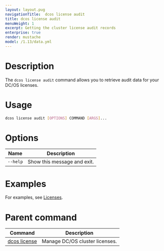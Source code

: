 ```yaml
---
layout: layout.pug
navigationTitle:  dcos license audit
title: dcos license audit
menuWeight: 1
excerpt: Getting the cluster license audit records
enterprise: true
render: mustache
model: /1.13/data.yml
---
```


# Description
The `dcos license audit` command allows you to retrieve audit data for your DC/OS licenses.

# Usage

```bash
dcos license audit [OPTIONS] COMMAND [ARGS]...
```

# Options

| Name |  Description |
|---------|-------------|
| `--help`   |  Show this message and exit. |



# Examples
For examples, see [Licenses](/mesosphere/dcos/1.13/administering-clusters/licenses/).

# Parent command

| Command | Description |
|---------|-------------|
| [dcos license](/mesosphere/dcos/1.13/cli/command-reference/dcos-license/) | Manage DC/OS cluster licenses. |
